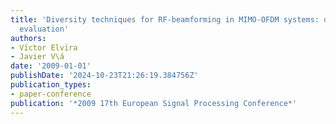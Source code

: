```yaml
---
title: 'Diversity techniques for RF-beamforming in MIMO-OFDM systems: design and performance
  evaluation'
authors:
- Vı́ctor Elvira
- Javier V\á
date: '2009-01-01'
publishDate: '2024-10-23T21:26:19.384756Z'
publication_types:
- paper-conference
publication: '*2009 17th European Signal Processing Conference*'
---
```

